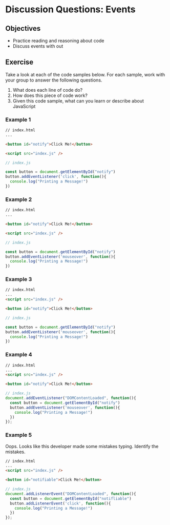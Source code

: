 # Discussion Questions: Events

## Objectives

* Practice reading and reasoning about code
* Discuss events with out

## Exercise

Take a look at each of the code samples below. For each sample, work with your group to answer the following questions.

1. What does each line of code do?
2. How does this piece of code work?
3. Given this code sample, what can you learn or describe about JavaScript

### Example 1

```html
// index.html
...

<button id="notify">Click Me!</button>

<script src="index.js" />
```

```js
// index.js

const button = document.getElementById("notify")
button.addEventListener('click', function(){
  console.log("Printing a Message!")
})
```

### Example 2

```html
// index.html
...

<button id="notify">Click Me!</button>

<script src="index.js" />
```

```js
// index.js

const button = document.getElementById("notify")
button.addEventListener('mouseover', function(){
  console.log("Printing a Message!")
})
```

### Example 3

```html
// index.html
...
<script src="index.js" />

<button id="notify">Click Me!</button>

```

```js
// index.js

const button = document.getElementById("notify")
button.addEventListener('mouseover', function(){
  console.log("Printing a Message!")
})
```

### Example 4

```html
// index.html
...
<script src="index.js" />

<button id="notify">Click Me!</button>

```

```js
// index.js
document.addEventListener("DOMContentLoaded", function(){
  const button = document.getElementById("notify")
  button.addEventListener('mouseover', function(){
    console.log("Printing a Message!")
  })
});
```

### Example 5

Oops. Looks like this developer made some mistakes typing. Identify the mistakes.

```html
// index.html
...
<script src="index.js" />

<button id="notifiable">Click Me!</button>

```

```js
// index.js
document.addListenerEvent("DOMContentLoaded", function(){
  const button = document.getElementById("notifliable")
  button.addListenerEvent('click', function(){
    console.log("Printing a Message!")
  })
});
```
